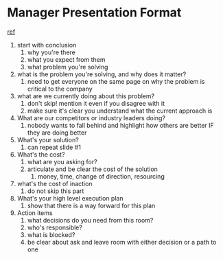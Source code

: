 # Manager Presentation Format
[ref](https://www.mynameisjehad.com/making-the-case-to-decision-makers-the-presentation-format-to-follow/)

1. start with conclusion
   1. why you're there
   2. what you expect from them
   3. what problem you're solving
2. what is the problem you're solving, and why does it matter?
   1. need to get everyone on the same page on why the problem is critical to the company
3. what are we currently doing about this problem?
   1. don't skip! mention it even if you disagree with it
   2. make sure it's clear you understand what the current approach is
4. What are our competitors or industry leaders doing?
   1. nobody wants to fall behind and highlight how others are better IF they are doing better
5. What's your solution?
   1. can repeat slide #1
6. What's the cost?
   1. what are you asking for?
   2. articulate and be clear the cost of the solution
      1. money, time, change of direction, resourcing
7. what's the cost of inaction
   1. do not skip this part
8. What's your high level execution plan
   1. show that there is a way forward for this plan
9. Action items
   1.  what decisions do you need from this room?
   2.  who's responsible?
   3.  what is blocked?
   4.  be clear about ask and leave room with either decision or a path to one